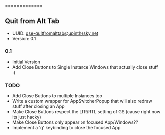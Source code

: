 =============
## Quit from Alt Tab 
* UUID: gse-quitfromalttab@upinthesky.net
* Version: 0.1

### 0.1
* Initial Version
* Add Close Buttons to Single Instance Windows that actually close stuff :)

### TODO
* Add Close Buttons to multiple Instances too
* Write a custom wrapper for AppSwitcherPopup that will also redraw stuff after closing an App
* Make Close Buttons respect the LTR/RTL setting of GS (cause right now its just hacky)
* Make Close Buttons only appear on focused App/Windows??
* Implement a 'q' keybinding to close the focused App
